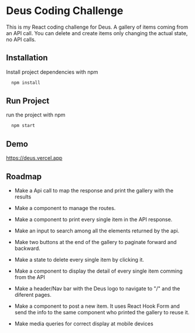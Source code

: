 # Deus Coding Challenge

This is my React coding challenge for Deus. A gallery of items coming from an API call. You can delete and create items only changing the actual state, no API calls.

## Installation

Install project dependencies with npm

```bash
  npm install
```

## Run Project

run the project with npm

```bash
  npm start
```

## Demo

https://deus.vercel.app

## Roadmap

- Make a Api call to map the response and print the gallery with the results

- Make a component to manage the routes.

- Make a component to print every single item in the API response.

- Make an input to search among all the elements returned by the api.

- Make two buttons at the end of the gallery to paginate forward and backward.

- Make a state to delete every single item by clicking it.

- Make a component to display the detail of every single item comming from the API

- Make a header/Nav bar with the Deus logo to navigate to "/" and the diferent pages.

- Make a component to post a new item. It uses React Hook Form and send the info to the same component who printed the gallery to reuse it.

- Make media queries for correct display at mobile devices
